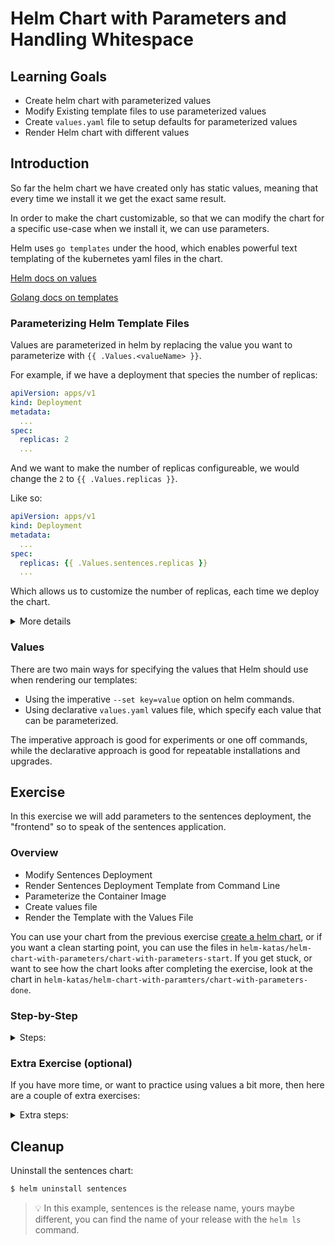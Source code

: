 # Helm Chart with Parameters and Handling Whitespace

## Learning Goals

- Create helm chart with parameterized values
- Modify Existing template files to use parameterized values
- Create `values.yaml` file to setup defaults for parameterized values
- Render Helm chart with different values

## Introduction

So far the helm chart we have created only has static values, meaning that every time we install it we get the exact same result.

In order to make the chart customizable, so that we can modify the chart for a specific use-case when we install it, we can use parameters.

Helm uses `go templates` under the hood, which enables powerful text templating of the kubernetes yaml files in the chart.

[Helm docs on values](https://helm.sh/docs/topics/charts/#templates-and-values)

[Golang docs on templates](https://pkg.go.dev/text/template?utm_source=godoc)

### Parameterizing Helm Template Files

Values are parameterized in helm by replacing the value you want to parameterize with `{{ .Values.<valueName> }}`.

For example, if we have a deployment that species the number of replicas:
```yaml
apiVersion: apps/v1
kind: Deployment
metadata:
  ...
spec:
  replicas: 2
  ...
```

And we want to make the number of replicas configureable, we would change the `2` to `{{ .Values.replicas }}`.

Like so:

```yaml
apiVersion: apps/v1
kind: Deployment
metadata:
  ...
spec:
  replicas: {{ .Values.sentences.replicas }}
  ...
```

Which allows us to customize the number of replicas, each time we deploy the chart.

<details>
<summary>More details</summary>

### Golang Templates and Actions

Parameters are injected into template files using the `go template` syntax.

Golang templates uses `actions` whenever you want to specify a value that can be parametized.
`actions` are written using a double curly brace syntax: `{{ }}` so that everything within the two curly braces is interpreted by the parser, and not treated as actual text.

A trivial example of an action that returns the text "kubernetes" would look like this:
```
{{ "kubernetes" }}
```

That's not very useful though, so instead we will reference the `.Values` object which contains all of the values that we make available to helm to use:

```
{{ .Values.orchestrationTool }}
```

Where we imagine that the value of `orchestrationTool=kubernetes`, which would result in the string "kubernetes" being injected when we render the yaml template.

> :bulb: When referencing the `.Values` object in Helm, you cannot use dashes (`-`), instead the convention is to use camel case.

### Helm Built-in Objects

Helm has a number of [built-in objects](https://helm.sh/docs/chart_template_guide/builtin_objects/) that you might want to use values from, such as the `.Release` object, which provided metadata about the current release of the chart.

For example we might want to include the name of our release in the names of the resources that are deployed, such that we can differentiate which release they belong to.

We do this by referencing the `Name` key of the `.Release` object:

```yaml
apiVersion: apps/v1
kind: Deployment
metadata:
  ...
  name: {{ .Release.Name }}-sentence
...
```

If the name of this release is `mySentences`, then the resulting name of the deployment would be `mySentences-sentence`.

</details>

### Values

There are two main ways for specifying the values that Helm should use when rendering our templates:

- Using the imperative `--set key=value` option on helm commands.
- Using declarative `values.yaml` values file, which specify each value that can be parameterized.

The imperative approach is good for experiments or one off commands, while the declarative approach is good for repeatable installations and upgrades.

## Exercise

In this exercise we will add parameters to the sentences deployment, the "frontend" so to speak of the sentences application.

### Overview

- Modify Sentences Deployment
- Render Sentences Deployment Template from Command Line
- Parameterize the Container Image
- Create values file
- Render the Template with the Values File

You can use your chart from the previous exercise [create a helm chart](create-a-helm-chart.md), or if you want a clean starting point, you can use the files in `helm-katas/helm-chart-with-parameters/chart-with-parameters-start`.
If you get stuck, or want to see how the chart looks after completing the exercise, look at the chart in `helm-katas/helm-chart-with-paramters/chart-with-parameters-done`.

### Step-by-Step

<details>
<summary>Steps:</summary>

**Modify Sentences Deployment**

The sentences deployment should be in your helm chart under the templates directory: `sentence-app/templates/sentences-deployment.yaml`.

- Open this file in your text editor.

There are a lot of arguments in this deployment that we might want to parameterize, like the number of replicas, the container repository and tag or the resources allocation.

Let start by parameterizing the replicas.
This key is currently not in the deployment specification, so we have to add it.

- add `replicas: {{ .Values.sentences.sentences.replicas }}` to the yaml:

```yaml
apiVersion: apps/v1
kind: Deployment
metadata:
  ...
spec:
  replicas: {{ .Values.sentences.replicas }}
  ...
```

> :bulb: we prefix the `replicas` key with the name of deployment, in this case the `sentences` deployment, so that if we want to have a replicas value for each of the different deployment we access these with different prefixes.

**Render Sentences Deployment Template from Command Line**

- Try to render the yaml with a specified number of replicas:

```sh
$ helm template sentence-app/ --set sentences.replicas=2 --show-only templates/sentences-deployment.yaml

---
# Source: sentence-app/templates/sentences-deployment.yaml
apiVersion: apps/v1
kind: Deployment
metadata:
  labels:
    app: sentences
    component: main
  name: sentences
spec:
  replicas: 2
  ...
```

As we can see the deployment would now create 2 replicas, you can try a few different number of replicas if you want.

**Parameterize the Container Image**

Next let's also parameterize the container repository and the tag.

- change:

```yaml
apiVersion: apps/v1
kind: Deployment
metadata:
  ...
spec:
  ...
  template:
    ...
    spec:
      containers:
      - image: releasepraqma/sentence:latest
```

To:

```yaml
apiVersion: apps/v1
kind: Deployment
metadata:
  ...
spec:
  ...
  template:
    ...
    spec:
      containers:
      - image: {{ .Values.sentences.repository }}:{{ .Values.sentences.tag }}
```

- Render the template file, and observe the new values getting reflected:

```sh
$ helm template sentence-app/ --set sentences.replicas=2 --set sentences.repository=myiamge --set sentences.tag=mytag --show-only templates/sentences-deployment.yaml

---
# Source: sentence-app/templates/sentences-deployment.yaml
apiVersion: apps/v1
kind: Deployment
metadata:
  ...
spec:
  replicas: 2
  selector:
    ...
  template:
    ...
    spec:
      containers:
      - image: myiamge:mytag
        ...
```

You can try a few different values for the repository and tag if you want.

**Create values file**

In the previous step we parameterized some of the values of the sentences deployment, and used cli options to specify the values.
As you can imagine when you have a lot values to parameterize, specifying all of them from the command line does not scale well.
Instead we will create a file `values.yaml` which will contain all of our values we want to use.

- Create a file named `values.yaml` in the root of your repository:

```sh
$ touch sentence-app/values.yaml
```

> :bulb: You can create the file any way you want to, just make sure that it is in the right location!

- Open it in your editor and add:

```yaml
sentences:
  replicas: 2
  repository: releasepraqma/sentences
  tag: latest
```

> :bulb: The structure of the yaml file defines the scope of the values.
> So to reference the replicas key, we would prefix it with the parent key, sentences: `sentence.replicas` and in the full helm object notation: `.Values.sentence.replicas`, just like we did above.

**Render the Template with the Values File**

- Render the sentences deployment again using the values from `values.yaml`:

```sh
$ helm template sentence-app --show-only templates/sentences-deployment.yaml
---
# Source: sentence-app/templates/sentences-deployment.yaml
apiVersion: apps/v1
kind: Deployment
metadata:
  ...
spec:
  replicas: 2
  ...
  template:
    ...
    spec:
      containers:
      - image: releasepraqma/sentences:latest
        ...
```

> Note: Using a `values.yaml` file scales much better for larger charts.
>The values file also allows you to provide sensible defaults for all of the parameters that your chart has, as well as help the user to understand what values they should provide for each parameter.
>Since the values are kept in a file, the values file can be versioned with git or other tools, and can be used in for example a GitOps workflow.

> :bulb: It is convention to call values file `values.yaml`, though you can name it anything that you want.
> Helm will automatically use the values file named `values.yaml` if it exists, and other value files can be used with the option `--values myvalues.yaml`.
> If you use multiple values files, these will be merged by helm.

</details>

### Extra Exercise (optional)

If you have more time, or want to practice using values a bit more, then here are a couple of extra exercises:

<details>
<summary>Extra steps:</summary>

**Parameterize the two other Deployments**

Now we will add the same parameters to the two other deployments in the sentence application.

We will make the same changes that you made to `sentence-app/templates/sentences-deployment.yaml` to the other deployments:

- `sentence-app/templates/sentences-age-deployment.yaml`
- `sentence-app/templates/sentences-name-deployment.yaml`

We need to do one thing differently though, and that is that we need to specify which of the deployment the value belongs to, so that we can differentiate between them.

In the previous steps we referenced the values of the `sentences` value map, now we will be creating two new maps, `sentecesAge` and `sentencesName`.

You must use the appropriate map when making your changes to the deployment template files.

Instead of `{{ .Values.sentences.replicas }}` we would use `{{ .Values.sentencesAge.replicas }}` and `{{ .Values.sentencesName.replicas }}` respectively.

- Make the changes for the `replicas`, `repository` and `tag` values to the files `sentences-age-deployment.yaml` and `sentences-name-deployment.yaml`.

**Add new parameters to values.yaml**

In order to render our newly edited deployment templates we have to also provide values for them:

- Edit your `values.yaml` and add values for `sentencesAge` and `sentencesName`:

```yaml
sentences:
  replicas: 2
  repository: releasepraqma/sentences
  tag: latest

sentencesAge:
  replicas: 1
  repository: releasepraqma/age
  tag: latest

sentencesName:
  replicas: 1
  repository: releasepraqma/name
  tag: latest
```

- Render our to two modified deployment templates:

```sh
$ helm template sentence-app --show-only templates/sentences-age-deployment.yaml --show-only templates/sentences-name-deployment.yaml
---
# Source: sentence-app/templates/sentences-age-deployment.yaml
apiVersion: apps/v1
kind: Deployment
...
spec:
  replicas: 1
  ...
  template:
    ...
    spec:
      containers:
      - image: releasepraqma/age:latest
      ...
---
# Source: sentence-app/templates/sentences-name-deployment.yaml
apiVersion: apps/v1
kind: Deployment
...
spec:
  replicas: 1
  ...
  template:
    ...
    spec:
      containers:
      - image: releasepraqma/name:latest
        ...
```

**Use a Global Organization**

When we have values that repeat themselves, we can cut down on redundancy by parameterizing those as well, for example the organization in our container repository `releasepraqma`.

Instead of adding the organization name to each of our image repository values, we could instead use a Helm global value to set the organization name, and then prefix that to each of our instances.

> :bulb: Global values have some extended functionality when developing charts that include multiple sub charts, you can read more about it in the [documentation](https://helm.sh/docs/topics/charts/#global-values)

- Add the following section to your `values.yaml`:

```yaml
global:
  organization: releasepraqma
```

> :bulb: Global values can be referenced from the values object: `.Values.global.organization` for example.

- Edit each of the repository tags, such that they only include the unique name of each micro service:

```yaml
global:
  organization: releasepraqma

sentences:
  replicas: 2
  repository: sentences
  tag: latest

sentencesAge:
  replicas: 1
  repository: age
  tag: latest

sentencesName:
  replicas: 1
  repository: name
  tag: latest
```

- Edit each of your deployment template files to use the global organization name:

From:

```yaml
apiVersion: apps/v1
kind: Deployment
metadata:
  ...
spec:
  ...
  template:
    ...
    spec:
      containers:
      - image: {{ .Values.sentences.repository }}:{{ .Values.sentences.tag }}
```

To:

```yaml
apiVersion: apps/v1
kind: Deployment
metadata:
  ...
spec:
  ...
  template:
    ...
    spec:
      containers:
      - image: {{ .Values.global.organization }}/{{ .Values.sentences.repository }}:{{ .Values.sentences.tag }}
```

- Make the same change for the `age` and `name` deployments.

- Render the templates and verify that the repository names are correctly templated:

```sh
$ helm template sentence-app --show-only templates/sentences-deployment.yaml --show-only templates/sentences-age-deployment.yaml --show-only templates/sentences-name-deployment.yaml
---
# Source: sentence-app/templates/sentences-deployment.yaml
apiVersion: apps/v1
kind: Deployment
...
spec:
  ...
  template:
    ...
    spec:
      containers:
      - image: releasepraqma/sentences:latest
      ...
---
# Source: sentence-app/templates/sentences-age-deployment.yaml
apiVersion: apps/v1
kind: Deployment
...
spec:
  ...
  template:
    ...
    spec:
      containers:
      - image: releasepraqma/age:latest
        ...
---
# Source: sentence-app/templates/sentences-name-deployment.yaml
apiVersion: apps/v1
kind: Deployment
...
spec:
  ...
  template:
    ...
    spec:
      containers:
      - image: releasepraqma/name:latest
        ...
```

</details>

## Cleanup

Uninstall the sentences chart:

```sh
$ helm uninstall sentences
```

> :bulb: In this example, sentences is the release name, yours maybe different, you can find the name of your release with the `helm ls` command.

